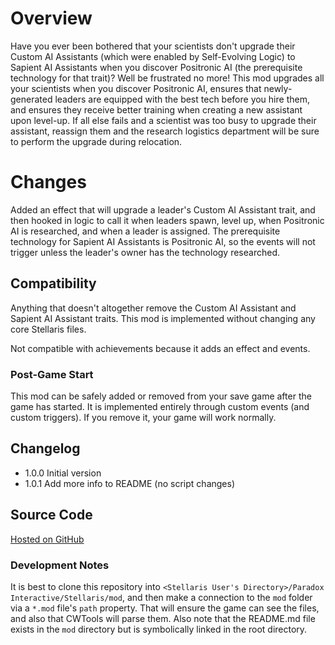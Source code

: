 # Overview

Have you ever been bothered that your scientists don't upgrade their Custom AI Assistants (which were enabled by Self-Evolving Logic) to Sapient AI Assistants when you discover Positronic AI (the prerequisite technology for that trait)?  Well be frustrated no more!  This mod upgrades all your scientists when you discover Positronic AI, ensures that newly-generated leaders are equipped with the best tech before you hire them, and ensures they receive better training when creating a new assistant upon level-up.  If all else fails and a scientist was too busy to upgrade their assistant, reassign them and the research logistics department will be sure to perform the upgrade during relocation.

# Changes

Added an effect that will upgrade a leader's Custom AI Assistant trait, and then hooked in logic to call it when leaders spawn, level up, when Positronic AI is researched, and when a leader is assigned.  The prerequisite technology for Sapient AI Assistants is Positronic AI, so the events will not trigger unless the leader's owner has the technology researched.

## Compatibility

Anything that doesn't altogether remove the Custom AI Assistant and Sapient AI Assistant traits.  This mod is implemented without changing any core Stellaris files.

Not compatible with achievements because it adds an effect and events.

### Post-Game Start

This mod can be safely added or removed from your save game after the game has started.  It is implemented entirely through custom events (and custom triggers). If you remove it, your game will work normally.

## Changelog

* 1.0.0 Initial version
* 1.0.1 Add more info to README (no script changes)

## Source Code

[Hosted on GitHub](https://github.com/corsairmarks/scientist_ai_assistant_upgrader)

### Development Notes

It is best to clone this repository into `<Stellaris User's Directory>/Paradox Interactive/Stellaris/mod`, and then make a connection to the `mod` folder via a `*.mod` file's `path` property.  That will ensure the game can see the files, and also that CWTools will parse them.  Also note that the README.md file exists in the `mod` directory but is symbolically linked in the root directory.